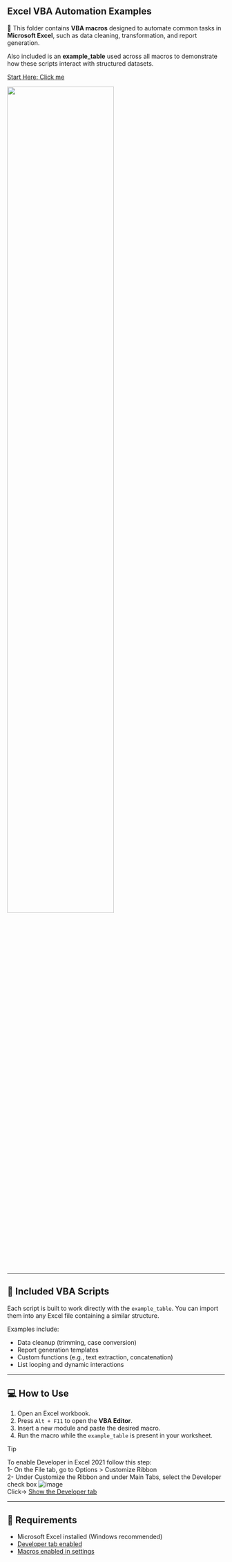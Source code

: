 ## Excel VBA Automation Examples

📂 This folder contains **VBA macros** designed to automate common tasks in **Microsoft Excel**, such as data cleaning, transformation, and report generation.  

Also included is an **example_table** used across all macros to demonstrate how these scripts interact with structured datasets.  

[Start Here: Click me](https://github.com/ThiagoMaria-SecurityIT/Microsoft_Office_Automation_VBA/blob/main/VBA/Excel/Data%20Cleaning%20and%20Analysis.md)     

[<img src="https://github.com/user-attachments/assets/ea8dff13-ed1c-4e4e-ac8b-3843594df22d" width="70%" height="70%">](https://github.com/ThiagoMaria-SecurityIT/Microsoft_Office_Automation_VBA/blob/main/VBA/Excel/Data%20Cleaning%20and%20Analysis.md)  

---

## 🧰 Included VBA Scripts

Each script is built to work directly with the `example_table`. You can import them into any Excel file containing a similar structure.

Examples include:
- Data cleanup (trimming, case conversion)
- Report generation templates
- Custom functions (e.g., text extraction, concatenation)
- List looping and dynamic interactions

---

## 💻 How to Use

1. Open an Excel workbook.
2. Press `Alt + F11` to open the **VBA Editor**.
3. Insert a new module and paste the desired macro.
4. Run the macro while the `example_table` is present in your worksheet.
   
>[!Tip]
>To enable Developer in Excel 2021 follow this step:  
> 1- On the File tab, go to Options > Customize Ribbon  
> 2- Under Customize the Ribbon and under Main Tabs, select the Developer check box
>![image](https://github.com/user-attachments/assets/049887b7-70fc-4066-ae3e-ae41c450e132)  
>Click-> [Show the Developer tab](https://support.microsoft.com/en-us/office/show-the-developer-tab-e1192344-5e56-4d45-931b-e5fd9bea2d45)  

---

## 📌 Requirements

- Microsoft Excel installed (Windows recommended)  
- [Developer tab enabled](https://support.microsoft.com/en-us/office/show-the-developer-tab-e1192344-5e56-4d45-931b-e5fd9bea2d45)  
- [Macros enabled in settings](https://support.microsoft.com/en-us/office/enable-or-disable-macros-in-microsoft-365-files-12b036fd-d140-4e74-b45e-16fed1a7e5c6)  



